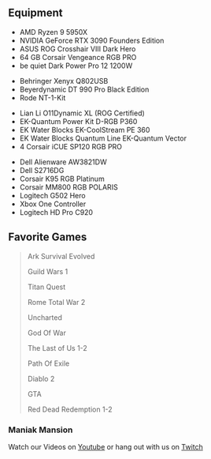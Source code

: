 ## Equipment

* AMD Ryzen 9 5950X
* NVIDIA GeForce RTX 3090 Founders Edition
* ASUS ROG Crosshair VIII Dark Hero
* 64 GB Corsair Vengeance RGB PRO
* be quiet Dark Power Pro 12 1200W
>
* Behringer Xenyx Q802USB
* Beyerdynamic DT 990 Pro Black Edition
* Rode NT-1-Kit
>
* Lian Li O11Dynamic XL (ROG Certified)
* EK-Quantum Power Kit D-RGB P360
* EK Water Blocks EK-CoolStream PE 360
* EK Water Blocks Quantum Line EK-Quantum Vector
* 4 Corsair iCUE SP120 RGB PRO
>
* Dell Alienware AW3821DW
* Dell S2716DG
* Corsair K95 RGB Platinum
* Corsair MM800 RGB POLARIS
* Logitech G502 Hero
* Xbox One Controller
* Logitech HD Pro C920


## Favorite Games
> Ark Survival Evolved
> 
> Guild Wars 1
> 
> Titan Quest
> 
> Rome Total War 2
> 
> Uncharted
> 
> God Of War
> 
> The Last of Us 1-2
>
> Path Of Exile
>
> Diablo 2
>
> GTA
>
> Red Dead Redemption 1-2


### Maniak Mansion
Watch our Videos on [Youtube](https://www.youtube.com/channel/UCs5pe7wlhNFRWvAF_xASGvQ) or hang out with us on [Twitch](https://www.twitch.tv/maniakmansion)
